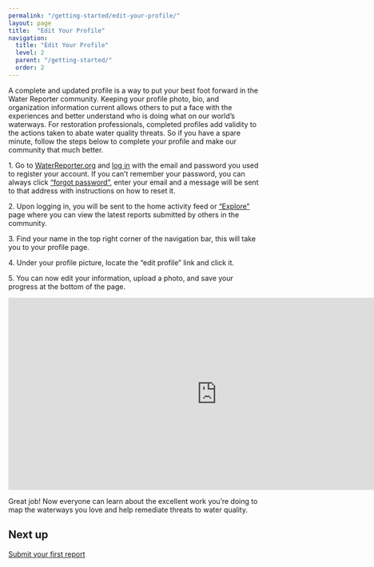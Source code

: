 ```yaml
---
permalink: "/getting-started/edit-your-profile/"
layout: page
title:  "Edit Your Profile"
navigation:
  title: "Edit Your Profile"
  level: 2
  parent: "/getting-started/"
  order: 2
---
```


<p>
  A complete and updated profile is a way to put your best foot forward in the Water Reporter community.  Keeping your profile photo, bio, and organization information current allows others to put a face with the experiences and better understand who is doing what on our world’s waterways.  For restoration professionals, completed profiles add validity to the actions taken to abate water quality threats.  So if you have a spare minute, follow the steps below to complete your profile and make our community that much better.
</p>


<p>
1. Go to <a href="https://www.waterreporter.org" target="_blank">WaterReporter.org</a> and <a href="https://www.waterreporter.org/user/login" target="_blank">log in</a> with the email and password you used to register your account.  If you can’t remember your password, you can always click <a href="https://www.waterreporter.org/user/reset" target="_blank">“forgot password”</a>, enter your email and a message will be sent to that address with instructions on how to reset it.
</p>

<p>
2. Upon logging in, you will be sent to the home activity feed or <a href="http://www.waterreporter.org/activity" target="_blank">“Explore”</a> page where you can view the latest reports submitted by others in the community.
</p>

<p>
3. Find your name in the top right corner of the navigation bar, this will take you to your profile page.
</p>

<p>
4. Under your profile picture, locate the “edit profile” link and click it.
</p>


<p>
5. You can now edit your information, upload a photo, and save your progress at the bottom of the page.
</p>

<p class="text-center">
<iframe src="https://player.vimeo.com/video/138982207?title=0&byline=0&portrait=0" width="833" height="385" frameborder="0" webkitallowfullscreen mozallowfullscreen allowfullscreen></iframe>
</p>

<p>
Great job!  Now everyone can learn about the excellent work you’re doing to map the waterways you love and help remediate threats to water quality.
</p>

<h2 class="text-center">
  Next up
</h2>

<p class="text-center">
<a href="/getting-started/submit-your-first-report/">Submit your first report</a>
</p>